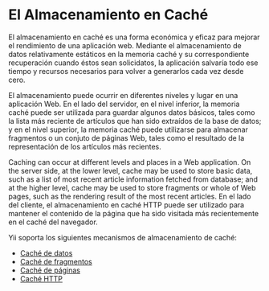 El Almacenamiento en Caché
==========================

El almacenamiento en caché es una forma económica y eficaz para mejorar el rendimiento de una aplicación web. Mediante
el almacenamiento de datos relativamente estáticos en la memoria caché y su correspondiente recuperación cuando éstos sean
solicidatos, la aplicación salvaría todo ese tiempo y recursos necesarios para volver a generarlos cada vez desde cero.

El almacenamiento puede ocurrir en diferentes niveles y lugar en una aplicación Web. En el lado del servidor, en el
nivel inferior, la memoria caché puede ser utilizada para guardar algunos datos básicos, tales como la lista más reciente
de artículos que han sido extraídos de la base de datos; y en el nivel superior, la memoria caché puede utilizarse para
almacenar fragmentos o un conjuto de páginas Web, tales como el resultado de la representación de los artículos más
recientes.

Caching can occur at different levels and places in a Web application. On the server side, at the lower level,
cache may be used to store basic data, such as a list of most recent article information fetched from database;
and at the higher level, cache may be used to store fragments or whole of Web pages, such as the rendering result
of the most recent articles. En el lado del cliente, el almacenamiento en caché HTTP puede ser utilizado para mantener
el contenido de la página que ha sido visitada más recientemente en el caché del navegador.

Yii soporta los siguientes mecanismos de almacenamiento de caché:

* [Caché de datos](caching-data.md)
* [Caché de fragmentos](caching-fragment.md)
* [Caché de páginas](caching-page.md)
* [Caché HTTP](caching-http.md)
